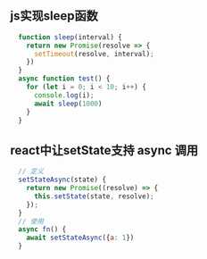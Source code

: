## js实现sleep函数

```javascript
  function sleep(interval) {
    return new Promise(resolve => {
      setTimeout(resolve, interval);
    })
  }
  async function test() {
    for (let i = 0; i < 10; i++) {
      console.log(i);
      await sleep(1000)
    }
  }
```

## react中让setState支持 async 调用

```javascript
  // 定义
  setStateAsync(state) {
    return new Promise((resolve) => {
      this.setState(state, resolve);
    });
  }
  // 使用
  async fn() {
    await setStateAsync({a: 1})
  }
```